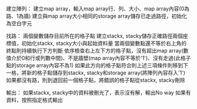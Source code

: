 建立陣列：
    建立map array，輸入map array行、列、大小、map array內容(0為路、1為牆)
    建立與map array大小相同的storage array儲存已走過路徑，初始化為空白字元

找路：
    兩個變數儲存目前所在的格子點
    建立stackx, stacky儲存正確路徑兩個座標值，初始化stackx, stacky大小與起始資料量
    當兩個變數點還不等於右上角的終點則持續執行下方判斷
        依序檢查右上左下方的格子點，沒有超出map array(數值介於0和行或列數中間)、不是牆壁(map array內容不等於'1')、沒有走過(此格子點的storage array內容不為1)
            如果此方向的格子點符合則上述三項條件則移到下一格，將新的格子點儲存到stackx, stacky和storage array(將陣列內容存入'1')
            如果都沒有路，則到退回前一個格子點，將錯誤的格子點從stackx, stacky刪除

輸出：
    如果stackx, stacky中的資料被刪光了，表示沒有解，輸出No way
    如果有資料，按照指定格式輸出
